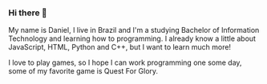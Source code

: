 ### Hi there 👋

My name is Daniel, I live in Brazil and I'm a studying Bachelor of Information Technology and learning how to programming. I already know a little about JavaScript, HTML, Python and C++, but I want to learn much more!

I love to play games, so I hope I can work programming one some day, some of my favorite game is Quest For Glory.
